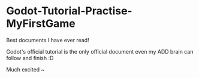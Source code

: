 # Godot-Tutorial-Practise-MyFirstGame
 Best documents I have ever read!

 Godot's official tutorial is the only official document even my ADD brain can follow and finish :D
 
 Much excited ~
